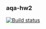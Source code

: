 ### aqa-hw2

[![Build status](https://ci.appveyor.com/api/projects/status/q2b7xv28iuy2p1xn?svg=true)](https://ci.appveyor.com/project/anmak70/aqa-hw2)

